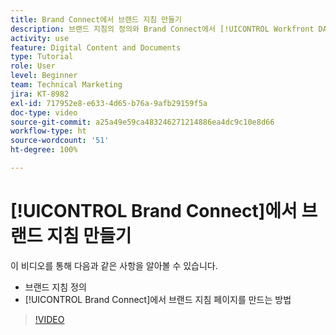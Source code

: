 ```yaml
---
title: Brand Connect에서 브랜드 지침 만들기
description: 브랜드 지침의 정의와 Brand Connect에서 [!UICONTROL Workfront DAM]에 대한 브랜드 지침 페이지를 만드는 방법에 대해 알아봅니다.
activity: use
feature: Digital Content and Documents
type: Tutorial
role: User
level: Beginner
team: Technical Marketing
jira: KT-8982
exl-id: 717952e8-e633-4d65-b76a-9afb29159f5a
doc-type: video
source-git-commit: a25a49e59ca483246271214886ea4dc9c10e8d66
workflow-type: ht
source-wordcount: '51'
ht-degree: 100%

---
```


# [!UICONTROL Brand Connect]에서 브랜드 지침 만들기

이 비디오를 통해 다음과 같은 사항을 알아볼 수 있습니다.

* 브랜드 지침 정의
* [!UICONTROL Brand Connect]에서 브랜드 지침 페이지를 만드는 방법

>[!VIDEO](https://video.tv.adobe.com/v/335244/?quality=12&learn=on)
